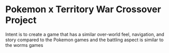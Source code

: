 # Pokemon x Territory War Crossover Project

Intent is to create a game that has a similar over-world feel, navigation, and story compared to the Pokemon games and the battling aspect is similar to the worms games
